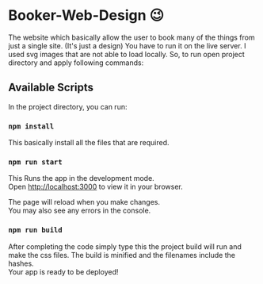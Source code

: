 # Booker-Web-Design 😉
The website which basically allow the user to book many of the things from just a single site. (It's just a design)
You have to run it on the live server. I used svg images that are not able to load locally.
So, to run open project directory and apply following commands:

## Available Scripts
In the project directory, you can run:

### `npm install`
This basically install all the files that are required.

### `npm run start`
This Runs the app in the development mode.\
Open [http://localhost:3000](http://localhost:3000) to view it in your browser.

The page will reload when you make changes.\
You may also see any errors in the console.

### `npm run build`
After completing the code simply type this the project build will run and make the css files.
The build is minified and the filenames include the hashes.\
Your app is ready to be deployed!
